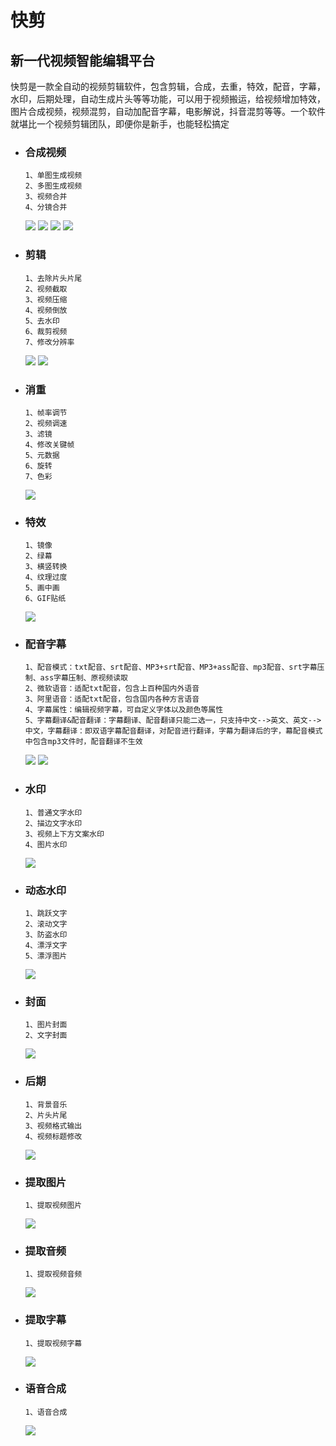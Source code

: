 # 快剪

## 新一代视频智能编辑平台

快剪是一款全自动的视频剪辑软件，包含剪辑，合成，去重，特效，配音，字幕，水印，后期处理，自动生成片头等等功能，可以用于视频搬运，给视频增加特效，图片合成视频，视频混剪，自动加配音字幕，电影解说，抖音混剪等等。一个软件就堪比一个视频剪辑团队，即便你是新手，也能轻松搞定

- ### 合成视频

      1、单图生成视频
      2、多图生成视频
      3、视频合并
      4、分镜合并

  ![](http://image.hiai001.com/assets/视频合并.png)
  ![](http://image.hiai001.com/assets/选择输出目录.png)
  ![](http://image.hiai001.com/assets/开始处理.png)
  ![](http://image.hiai001.com/assets/处理成功.png)
- ### 剪辑

      1、去除片头片尾
      2、视频截取
      3、视频压缩
      4、视频倒放
      5、去水印
      6、裁剪视频
      7、修改分辨率

  ![](http://image.hiai001.com/assets/剪辑1.png)
  ![](http://image.hiai001.com/assets/剪辑2.png)
- ### 消重

      1、帧率调节
      2、视频调速
      3、滤镜
      4、修改关键帧
      5、元数据
      6、旋转
      7、色彩

  ![](http://image.hiai001.com/assets/消重.png)
- ### 特效

      1、镜像
      2、绿幕
      3、横竖转换
      4、纹理过度
      5、画中画
      6、GIF贴纸

  ![](http://image.hiai001.com/assets/特效.png)
- ### 配音字幕

      1、配音模式：txt配音、srt配音、MP3+srt配音、MP3+ass配音、mp3配音、srt字幕压制、ass字幕压制、原视频读取
      2、微软语音：适配txt配音，包含上百种国内外语音
      3、阿里语音：适配txt配音，包含国内各种方言语音
      4、字幕属性：编辑视频字幕，可自定义字体以及颜色等属性
      5、字幕翻译&配音翻译：字幕翻译、配音翻译只能二选一，只支持中文-->英文、英文-->中文，字幕翻译：即双语字幕配音翻译，对配音进行翻译，字幕为翻译后的字，幕配音模式中包含mp3文件时，配音翻译不生效

  ![](http://image.hiai001.com/assets/配音字幕.png)
  ![](http://image.hiai001.com/assets/配音字幕1.png)
- ### 水印

      1、普通文字水印
      2、描边文字水印
      3、视频上下方文案水印
      4、图片水印

  ![](http://image.hiai001.com/assets/水印.png)
- ### 动态水印

      1、跳跃文字
      2、滚动文字
      3、防盗水印
      4、漂浮文字
      5、漂浮图片

  ![](http://image.hiai001.com/assets/动态水印.png)
- ### 封面

      1、图片封面
      2、文字封面

  ![](http://image.hiai001.com/assets/封面.png)
- ### 后期

      1、背景音乐
      2、片头片尾
      3、视频格式输出
      4、视频标题修改

  ![](http://image.hiai001.com/assets/后期.png)
- ### 提取图片

      1、提取视频图片

  ![](http://image.hiai001.com/assets/提取图片.png)
- ### 提取音频

      1、提取视频音频

  ![](http://image.hiai001.com/assets/提取音频.png)
- ### 提取字幕

      1、提取视频字幕

  ![](http://image.hiai001.com/assets/提取字幕.png)
- ### 语音合成

      1、语音合成

  ![](http://image.hiai001.com/assets/语音合成.png)
